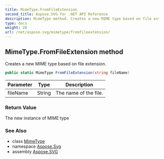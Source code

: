 ```yaml
---
title: MimeType.FromFileExtension
second_title: Aspose.SVG for .NET API Reference
description: MimeType method. Creates a new MIME type based on file extension
type: docs
weight: 20
url: /net/aspose.svg/mimetype/fromfileextension/
---
```

## MimeType.FromFileExtension method

Creates a new MIME type based on file extension.

```csharp
public static MimeType FromFileExtension(string fileName)
```

| Parameter | Type | Description |
| --- | --- | --- |
| fileName | String | The name of the file. |

### Return Value

The new instance of MIME type

### See Also

* class [MimeType](../)
* namespace [Aspose.Svg](../../mimetype/)
* assembly [Aspose.SVG](../../../)
